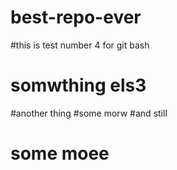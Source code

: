 # best-repo-ever

#this is test number 4 for git bash

# somwthing els3
#another thing
#some morw
#and still
# some moee